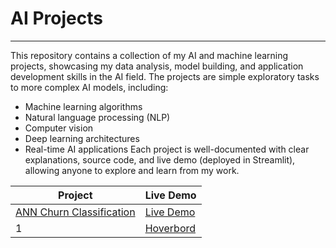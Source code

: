 # AI Projects
-------------------
This repository contains a collection of my AI and machine learning projects, showcasing my data analysis, model building, and application development skills in the AI field. The projects are simple exploratory tasks to more complex AI models, including:
- Machine learning algorithms
- Natural language processing (NLP)
- Computer vision
- Deep learning architectures
- Real-time AI applications
Each project is well-documented with clear explanations, source code, and live demo (deployed in Streamlit), allowing anyone to explore and learn from my work.

|    Project            |    Live  Demo    |
| --------------------- | ---------------- |
| [ANN Churn Classification]([https://github.com/FaysalMiah55/hoverboard](https://github.com/FaysalMiah55/ann-churn-classification)) | [Live Demo]([https://faysalmiah55.github.io/hoverboard/](https://ann-churn-classification-n9i8zoga4maz8xu78undcz.streamlit.app/)) |
| 1 | [Hoverbord](https://github.com/FaysalMiah55/hoverboard) | [Live Demo](https://faysalmiah55.github.io/hoverboard/) |
